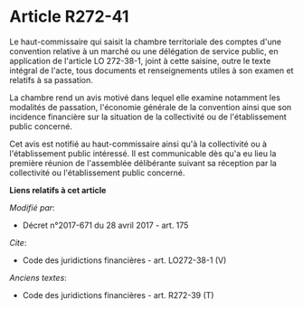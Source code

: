 # Article R272-41

Le haut-commissaire qui saisit la chambre territoriale des comptes d'une convention relative à un marché ou une délégation de
service public, en application de l'article LO 272-38-1, joint à cette saisine, outre le texte intégral de l'acte, tous
documents et renseignements utiles à son examen et relatifs à sa passation. 

La chambre rend un avis motivé dans lequel elle examine notamment les modalités de passation, l'économie générale de la
convention ainsi que son incidence financière sur la situation de la collectivité ou de l'établissement public concerné. 

Cet avis est notifié au haut-commissaire ainsi qu'à la collectivité ou à l'établissement public intéressé. Il est
communicable dès qu'a eu lieu la première réunion de l'assemblée délibérante suivant sa réception par la collectivité ou
l'établissement public concerné.

**Liens relatifs à cet article**

_Modifié par_:

  - Décret n°2017-671 du 28 avril 2017 - art. 175

_Cite_:

  - Code des juridictions financières - art. LO272-38-1 (V)

_Anciens textes_:

  - Code des juridictions financières - art. R272-39 (T)
